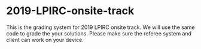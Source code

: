 # 2019-LPIRC-onsite-track
This is the grading system for 2019 LPIRC onsite track. We will use the same code to grade the your solutions. Please make
 sure the referee system and client can work on your device.

